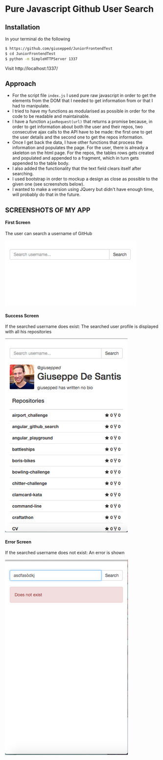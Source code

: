 # Pure Javascript Github User Search

## Installation

In your terminal do the following

```bash
$ https://github.com/giusepped/JuniorFrontendTest
$ cd JuniorFrontendTest
$ python -m SimpleHTTPServer 1337
```

Visit http://localhost:1337/

## Approach

* For the script file `index.js` I used pure raw javascript in order to get the elements from the DOM that I needed to get information from or that I had to manipulate.
* I tried to have my functions as modularised as possible in order for the code to be readable and maintainable.
* I have a function `ajaxRequest(url)` that returns a promise because, in order to get information about both the user and their repos, two consecutive ajax calls to the API have to be made: the first one to get the user details and the second one to get the repos information.
* Once I get back the data, I have other functions that process the information and populates the page. For the user, there is already a skeleton on the html page. For the repos, the tables rows gets created and populated and appended to a fragment, which in turn gets appended to the table body.
* I also added the functionality that the text field clears itself after searching.
* I used bootstrap in order to mockup a design as close as possible to the given one (see screenshots below).
* I wanted to make a version using JQuery but didn't have enough time, will probably do that in the future.




## SCREENSHOTS OF MY APP

#### First Screen

The user can search a username of GitHub

![](https://github.com/giusepped/JuniorFrontendTest/blob/master/images/First-Screen.png)

#### Success Screen

If the searched username does exist: The searched user profile is displayed with all his repositories

![](https://github.com/giusepped/JuniorFrontendTest/blob/master/images/Success-screen.png)

#### Error Screen

If the searched username does not exist: An error is shown

![](https://github.com/giusepped/JuniorFrontendTest/blob/master/images/Error-screen.png)




